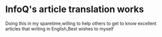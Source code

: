 # InfoQ's article translation works
Doing this in my sparetime,willing to help others to get to know excellent articles that writing in English,Best wishes to myself